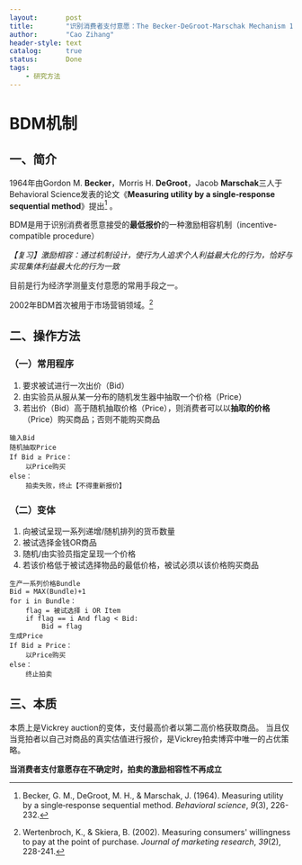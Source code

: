 ```yaml
---
layout:       post
title:        "识别消费者支付意愿：The Becker-DeGroot-Marschak Mechanism 1964"
author:       "Cao Zihang"
header-style: text
catalog:      true
status:		  Done
tags:
    - 研究方法
---
```

# BDM机制

## 一、简介
1964年由Gordon M. **Becker**，Morris H. **DeGroot**，Jacob **Marschak**三人于Behavioral Science发表的论文《**Measuring utility by a single‐response sequential method**》提出[^1] 。

BDM是用于识别消费者愿意接受的**最低报价**的一种激励相容机制（incentive-compatible procedure）

*【复习】激励相容：通过机制设计，使行为人追求个人利益最大化的行为，恰好与实现集体利益最大化的行为一致*

目前是行为经济学测量支付意愿的常用手段之一。

2002年BDM首次被用于市场营销领域。[^2]

## 二、操作方法
### （一）常用程序
1. 要求被试进行一次出价（Bid）
2. 由实验员从服从某一分布的随机发生器中抽取一个价格（Price）
3. 若出价（Bid）高于随机抽取价格（Price），则消费者可以以**抽取的价格**（Price）购买商品；否则不能购买商品

```
输入Bid
随机抽取Price
If Bid ≥ Price：
	以Price购买
else：
	拍卖失败，终止【不得重新报价】
```

### （二）变体
1. 向被试呈现一系列递增/随机排列的货币数量
2. 被试选择金钱OR商品
3. 随机/由实验员指定呈现一个价格
4. 若该价格低于被试选择物品的最低价格，被试必须以该价格购买商品

```
生产一系列价格Bundle
Bid = MAX(Bundle)+1
for i in Bundle：
	flag = 被试选择 i OR Item
	if flag == i And flag < Bid:
		Bid = flag
生成Price
If Bid ≥ Price：
	以Price购买
else：
	终止拍卖
```

## 三、本质
本质上是Vickrey auction的变体，支付最高价者以第二高价格获取商品。
当且仅当竞拍者以自己对商品的真实估值进行报价，是Vickrey拍卖博弈中唯一的占优策略。

**当消费者支付意愿存在不确定时，拍卖的激励相容性不再成立**

[^1]:Becker, G. M., DeGroot, M. H., & Marschak, J. (1964). Measuring utility by a single‐response sequential method. _Behavioral science_, _9_(3), 226-232.
[^2]: Wertenbroch, K., & Skiera, B. (2002). Measuring consumers' willingness to pay at the point of purchase. _Journal of marketing research_, _39_(2), 228-241.
